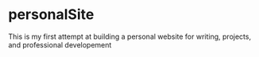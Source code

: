 # personalSite

This is my first attempt at building a personal website for writing, projects, and professional developement
